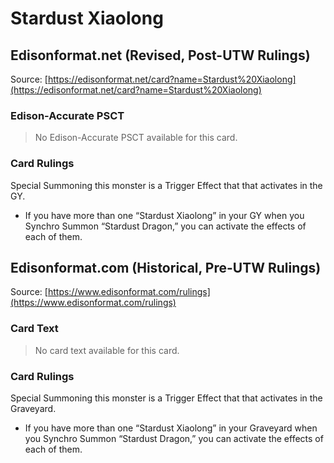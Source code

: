 # Stardust Xiaolong

## Edisonformat.net (Revised, Post-UTW Rulings)

Source: [https://edisonformat.net/card?name=Stardust%20Xiaolong](https://edisonformat.net/card?name=Stardust%20Xiaolong)

### Edison-Accurate PSCT

> No Edison-Accurate PSCT available for this card.

### Card Rulings

Special Summoning this monster is a Trigger Effect that that activates in the GY.
*   If you have more than one “Stardust Xiaolong” in your GY when you Synchro Summon “Stardust Dragon,” you can activate the effects of each of them.


## Edisonformat.com (Historical, Pre-UTW Rulings)

Source: [https://www.edisonformat.com/rulings](https://www.edisonformat.com/rulings)

### Card Text

> No card text available for this card.

### Card Rulings

Special Summoning this monster is a Trigger Effect that that activates in the Graveyard.

*   If you have more than one “Stardust Xiaolong” in your Graveyard when you Synchro Summon “Stardust Dragon,” you can activate the effects of each of them.


